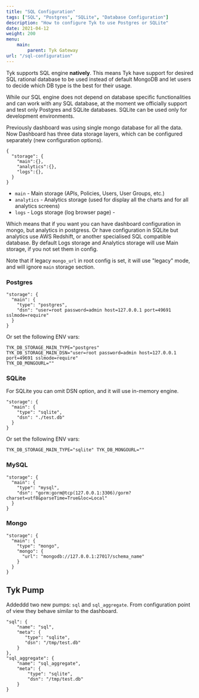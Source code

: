 ```yaml
---
title: "SQL Configuration"
tags: ["SQL", "Postgres", "SQLite", "Database Configuration"]
description: "How to configure Tyk to use Postgres or SQLite"
date: 2021-04-12
weight: 200
menu:
    main:
        parent: Tyk Gateway
url: "/sql-configuration"
---
```


Tyk supports SQL engine **natively**. This means Tyk have support for desired SQL rational database to be used instead of default MongoDB and let users to decide which DB type is the best for their usage.

While our SQL engine does not depend on database specific functionalities and can work with any SQL database, at the moment we officially support and test only Postgres and SQLite databases. SQLite can be used only for development environments.

Previously dashboard was using single mongo database for all the data.
Now Dashboard has three data storage layers, which can be configured separately (new configuration options).
```
{
  "storage": {
    "main":{},
    "analytics":{},
    "logs":{},
  }
}
```
- `main` - Main storage (APIs, Policies, Users, User Groups, etc.)
- `analytics` - Analytics storage (used for display all the charts and for all analytics screens)
- `logs` - Logs storage (log browser page) -

Which means that if you want you can have dashboard configuration in mongo, but analytics in postgress.
Or have configuration in SQLite but analytics use AWS Redshift, or another specialised SQL compatible database.
By default Logs storage and Analytics storage will use Main storage, if you not set them in config.

Note that if legacy `mongo_url` in root config is set, it will use "legacy" mode, and will ignore `main` storage section.


### Postgres
```
"storage": {
  "main": {
    "type": "postgres",
    "dsn": "user=root password=admin host=127.0.0.1 port=49691 sslmode=require"
  }
}
```
Or set the following ENV vars:
```
TYK_DB_STORAGE_MAIN_TYPE="postgres"
TYK_DB_STORAGE_MAIN_DSN="user=root password=admin host=127.0.0.1 port=49691 sslmode=require"
TYK_DB_MONGOURL=""
```
### SQLite
For SQLite you can omit DSN option, and it will use in-memory engine.
```
"storage": {
  "main": {
    "type": "sqlite",
    "dsn": "./test.db"
  }
}
```
Or set the following ENV vars:
```
TYK_DB_STORAGE_MAIN_TYPE="sqlite" TYK_DB_MONGOURL=""
```

### MySQL
```
"storage": {
  "main": {
    "type": "mysql",
    "dsn": "gorm:gorm@tcp(127.0.0.1:3306)/gorm?charset=utf8&parseTime=True&loc=Local"
  }
}
```

### Mongo
```
"storage": {
  "main": {
    "type": "mongo",
    "mongo": {
      "url": "mongodb://127.0.0.1:27017/schema_name"
    }
  }
}
```

## Tyk Pump

Addeddd two new pumps: `sql` and `sql_aggregate`.
From configuration point of view they behave similar to the dashboard.

```
"sql": {
    "name": "sql",
    "meta": {
       "type": "sqlite",
       "dsn": "/tmp/test.db"
    }
},
"sql_aggregate": {
    "name": "sql_aggregate",
    "meta": {
        "type": "sqlite",
        "dsn": "/tmp/test.db"
    }
}
```
